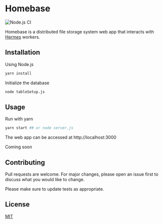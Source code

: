 # Homebase

![Node.js CI](https://github.com/paulmj7/homebase/workflows/Node.js%20CI/badge.svg)

Homebase is a distributed file storage system web app that interacts with [Hermes](https://github.com/paulmj7/hermes) workers.

## Installation

Using Node.js

```bash
yarn install
```

Initialize the database

```bash
node tableSetup.js
```

## Usage

Run with yarn

```bash
yarn start ## or node server.js
```

The web app can be accessed at http://localhost:3000

Coming soon

## Contributing
Pull requests are welcome. For major changes, please open an issue first to discuss what you would like to change.

Please make sure to update tests as appropriate.

## License
[MIT](https://github.com/paulmj7/homebase/blob/master/LICENSE)
